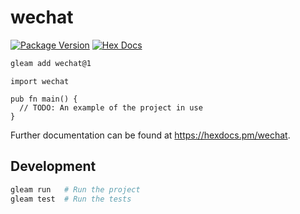 # wechat

[![Package Version](https://img.shields.io/hexpm/v/wechat)](https://hex.pm/packages/wechat)
[![Hex Docs](https://img.shields.io/badge/hex-docs-ffaff3)](https://hexdocs.pm/wechat/)

```sh
gleam add wechat@1
```
```gleam
import wechat

pub fn main() {
  // TODO: An example of the project in use
}
```

Further documentation can be found at <https://hexdocs.pm/wechat>.

## Development

```sh
gleam run   # Run the project
gleam test  # Run the tests
```
